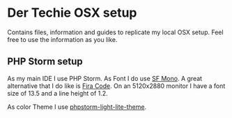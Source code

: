 # Der Techie OSX setup
Contains files, information and guides to replicate my local OSX setup. Feel free to use the information
as you like.

## PHP Storm setup
As my main IDE I use PHP Storm. As Font I do use [SF Mono](https://developer.apple.com/fonts/). A great
alternative that I do like is [Fira Code](https://github.com/tonsky/FiraCode). On an 5120x2880 monitor I
have a font size of 13.5 and a line height of 1.2.

As color Theme I use [phpstorm-light-lite-theme](https://github.com/brendt/phpstorm-light-lite-theme).

